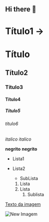 ## Hi there 👋
<!-- Cabeçalho -->
# Título1 -> <h1>Título</h1>
## Título2
### Título3
#### Título4
##### Título5
###### título6

*italico* _italico_

**negrito** __negrito__

- Lista1
- Lista2
  - SubLista

  1. Lista
  2. Lista
     1. Sublista

 [Texto da imagem](https://sothis.com.br/wp-content/uploads/2020/10/como-utilizar-a-ti-para-visualizacao-de-dados.jpg)
 
 ![New Imagem](https://sothis.com.br/wp-content/uploads/2020/10/como-utilizar-a-ti-para-visualizacao-de-dados.jpg)

<!--


**thomas29danner/thomas29danner** is a ✨ _special_ ✨ repository because its `README.md` (this file) appears on your GitHub profile.

Here are some ideas to get you started:

- 🔭 I’m currently working on ...
- 🌱 I’m currently learning ...
- 👯 I’m looking to collaborate on ...
- 🤔 I’m looking for help with ...
- 💬 Ask me about ...
- 📫 How to reach me: ...
- 😄 Pronouns: ...
- ⚡ Fun fact: ...
-->
